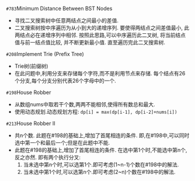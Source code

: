 `#783`Minimum Distance Between BST Nodes
- 寻找二叉搜索树中任意两结点之间最小的差值.
- 二叉搜索树按中序遍历为从小到大的递增序列. 
  要使得两结点之间差值最小, 此两结点必在递增序列中相邻. 
  按照此思路,可以中序遍历此二叉树, 将当前结点值与前一结点值比较, 并不断更新最小值.
  直至遍历完此二叉搜索树. 
  
`#208`Implement Trie (Prefix Tree)
- Trie树(前缀树)
- 在此问题中,利用分支来存储每个字符,而不是利用节点来存储.
  每个结点有26个分支,每个分支分别代表26个字母中的一个.
  
`#198`House Robber
- 从数组nums中取若干个数,两两不能相邻,使得所有数总和最大.
- 使用动态规划.动态规划方程:
  `dp[i] = max(dp[i-1], dp[i-2]+nums[i])`
  
`#213`House Robber II
- 共n个数.
  此题在#198的基础上,增加了首尾相连的条件.
  即,在#198中,可以同时选中第一个和最后一个;但是在此题中不能.
- 此题在#198的基础上,增加了首尾相连的条件.
  在选中第1个时,不能选中第n个,反之亦然.
  即有两个执行分叉:
  1. 当未选中第n个时,可以选第1个.即可考虑(1~n-1)个数在#198中的解法.
  2. 当未选中第1个时,可以选第n个.即可考虑(2~n)个数在#198中的解法.

